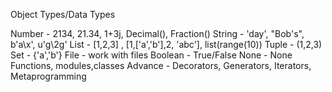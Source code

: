 Object Types/Data Types

Number - 2134, 21.34, 1+3j, Decimal(), Fraction()
String - 'day', "Bob's", b'a\x', u'g\2g'
List   - [1,2,3] , [1,['a','b'],2, 'abc'], list(range(10))
Tuple  - (1,2,3)
Set    - {'a','b'}
File   - work with files
Boolean - True/False
None   - None
Functions, modules,classes
Advance  - Decorators, Generators, Iterators, Metaprogramming